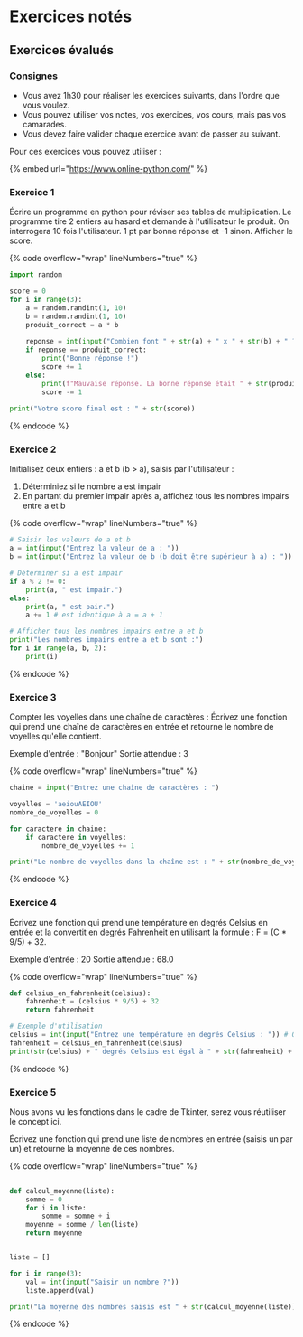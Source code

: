 # Exercices notés

## Exercices évalués

### Consignes

* Vous avez 1h30 pour réaliser les exercices suivants, dans l'ordre que vous voulez.
* Vous pouvez utiliser vos notes, vos exercices, vos cours, mais pas vos camarades.
* Vous devez faire valider chaque exercice avant de passer au suivant.

Pour ces exercices vous pouvez utiliser :

{% embed url="https://www.online-python.com/" %}

### Exercice 1

Écrire un programme en python pour réviser ses tables de multiplication. Le programme tire 2 entiers au hasard et demande à l'utilisateur le produit. On interrogera 10 fois l'utilisateur. 1 pt par bonne réponse et -1 sinon. Afficher le score.



{% code overflow="wrap" lineNumbers="true" %}
```python
import random

score = 0
for i in range(3):
    a = random.randint(1, 10)
    b = random.randint(1, 10)
    produit_correct = a * b
    
    reponse = int(input("Combien font " + str(a) + " x " + str(b) + " ? "))
    if reponse == produit_correct:
        print("Bonne réponse !")
        score += 1
    else:
        print(f"Mauvaise réponse. La bonne réponse était " + str(produit_correct) + ".")
        score -= 1
    
print("Votre score final est : " + str(score))
```
{% endcode %}

### Exercice 2

Initialisez deux entiers : a et b (b > a), saisis par l'utilisateur :

1. Déterminiez si le nombre a est impair
2. En partant du premier impair après a, affichez tous les nombres impairs entre a et b



{% code overflow="wrap" lineNumbers="true" %}
```python
# Saisir les valeurs de a et b
a = int(input("Entrez la valeur de a : "))
b = int(input("Entrez la valeur de b (b doit être supérieur à a) : "))

# Déterminer si a est impair
if a % 2 != 0:
    print(a, " est impair.")
else:
    print(a, " est pair.")
    a += 1 # est identique à a = a + 1

# Afficher tous les nombres impairs entre a et b
print("Les nombres impairs entre a et b sont :")
for i in range(a, b, 2):
    print(i)
```
{% endcode %}

### Exercice 3

Compter les voyelles dans une chaîne de caractères : Écrivez une fonction qui prend une chaîne de caractères en entrée et retourne le nombre de voyelles qu'elle contient.

Exemple d'entrée : "Bonjour" Sortie attendue : 3



{% code overflow="wrap" lineNumbers="true" %}
```python
chaine = input("Entrez une chaîne de caractères : ")

voyelles = 'aeiouAEIOU'
nombre_de_voyelles = 0

for caractere in chaine:
    if caractere in voyelles:
        nombre_de_voyelles += 1

print("Le nombre de voyelles dans la chaîne est : " + str(nombre_de_voyelles))
```
{% endcode %}

### Exercice 4

Écrivez une fonction qui prend une température en degrés Celsius en entrée et la convertit en degrés Fahrenheit en utilisant la formule : F = (C \* 9/5) + 32.

Exemple d'entrée : 20 Sortie attendue : 68.0



{% code overflow="wrap" lineNumbers="true" %}
```python
def celsius_en_fahrenheit(celsius):
    fahrenheit = (celsius * 9/5) + 32
    return fahrenheit

# Exemple d'utilisation
celsius = int(input("Entrez une température en degrés Celsius : ")) # On pourrait mettre float plutôt que int pour saisir des nombres avec une virgule
fahrenheit = celsius_en_fahrenheit(celsius)
print(str(celsius) + " degrés Celsius est égal à " + str(fahrenheit) + " degrés Fahrenheit.")

```
{% endcode %}

### Exercice 5

Nous avons vu les fonctions dans le cadre de Tkinter, serez vous réutiliser le concept ici.

Écrivez une fonction qui prend une liste de nombres en entrée (saisis un par un) et retourne la moyenne de ces nombres.



{% code overflow="wrap" lineNumbers="true" %}
```python
    
def calcul_moyenne(liste):
    somme = 0
    for i in liste:
        somme = somme + i
    moyenne = somme / len(liste)
    return moyenne


liste = []

for i in range(3):
    val = int(input("Saisir un nombre ?"))
    liste.append(val)

print("La moyenne des nombres saisis est " + str(calcul_moyenne(liste)))        
```
{% endcode %}
